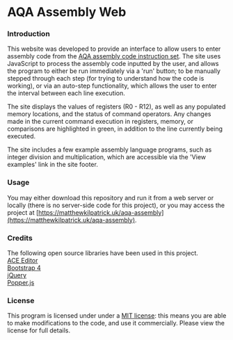 # AQA Assembly Web

### Introduction
This website was developed to provide an interface to allow users to enter assembly code from the [AQA assembly code instruction set](https://filestore.aqa.org.uk/resources/computing/AQA-75162-75172-ALI.PDF). The site uses JavaScript to process the assembly code inputted by the user, and allows the program to either be run immediately via  a 'run' button; to be manually stepped through each step (for trying to understand how the code is working), or via an auto-step functionality, which allows the user to enter the interval between each line execution.  

The site displays the values of registers (R0 - R12), as well as any populated memory locations, and the status of command operators. Any changes made in the current command execution in registers, memory, or comparisons are highlighted in green, in addition to the line currently being executed.  

The site includes a few example assembly language programs, such as integer division and multiplication, which are accessible via the 'View examples' link in the site footer.

### Usage
You may either download this repository and run it from a web server or locally (there is no server-side code for this project), or you may access the project at [https://matthewkilpatrick.uk/aqa-assembly](https://matthewkilpatrick.uk/aqa-assembly). 

### Credits
The following open source libraries have been used in this project.  
[ACE Editor](https://github.com/ajaxorg/ace)  
[Bootstrap 4](https://github.com/twbs/bootstrap)  
[jQuery](https://github.com/jquery/jquery)  
[Popper.js](https://github.com/FezVrasta/popper.js)  

### License
This program is licensed under under a [MIT license](https://github.com/Matthew-Kilpatrick/AQA-Assembly-Web/blob/master/LICENSE): this means you are able to make modifications to the code, and use it commercially. Please view the license for full details.
